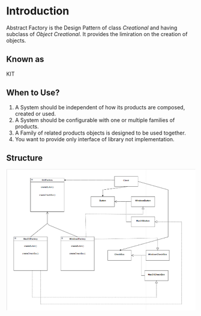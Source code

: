# Introduction
Abstract Factory is the Design Pattern of class *Creational* and having subclass of *Object Creational*. It provides the limiration on the creation of objects.

## Known as
KIT

## When to Use?
1. A System should be independent of how its products are composed, created or used.
2. A System should be configurable with one or multiple families of products.
3. A Family of related products objects is designed to be used together.
4. You want to provide only interface of library not implementation.

## Structure
![AbstractDPStructure](Abstract%20Design%20Pattern.png)